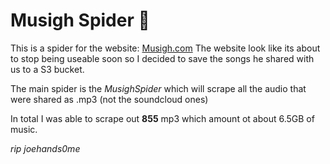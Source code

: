 # Musigh Spider 🎵
This is a spider for the website: [Musigh.com](http://www.musigh.com)
The website look like its about to stop being useable soon so I decided to save the songs he shared with us to a S3 bucket.

The main spider is the *MusighSpider* which will scrape all the audio that were shared as .mp3 (not the soundcloud ones)

In total I was able to scrape out **855** mp3 which amount ot about 6.5GB of music.

_rip joehands0me_
